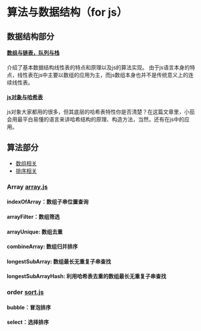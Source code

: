 # 算法与数据结构（for js）

## 数据结构部分

#### [数组与链表，队列与栈](/数组与链表，堆栈与队列.md)

介绍了基本数据结构线性表的特点和原理以及js的算法实现。
由于js语言本身的特点，线性表在js中主要以数组的应用为主，而js数组本身也并不是传统意义上的连续线性表。

#### [js对象与哈希表](/js对象与哈希表.md)

js对象大家都用的很多，但其底层的哈希表特性你是否清楚？在这篇文章里，小茄会用最平白易懂的语言来讲哈希结构的原理、构造方法，当然，还有在js中的应用。

## 算法部分

- [数组相关](#array)
- [排序相关](#order)

### Array [array.js](/js/array.js)

#### indexOfArray：数组子串位置查询

#### arrayFilter：数组筛选

#### arrayUnique: 数组去重

#### combineArray: 数组归并排序

#### longestSubArray: 数组最长无重复子串查找

#### longestSubArrayHash: 利用哈希表去重的数组最长无重复子串查找

### order [sort.js](/js/sort.js)

#### bubble：冒泡排序
#### select：选择排序








